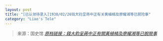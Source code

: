 ```yaml
---
layout: post
title: "[已认领待录入]1938/02/26钱大钧呈蒋中正有关黄植楠及廖耀湘等已脱险事"
category: "Liao's Tele"
---
```



> 来源：国史馆 [*原档链接：錢大鈞呈蔣中正有關黃植楠及廖耀湘等已脫險事*](https://ahonline.drnh.gov.tw/index.php?act=Display/image/5894399tqHZ==p#dbJ)